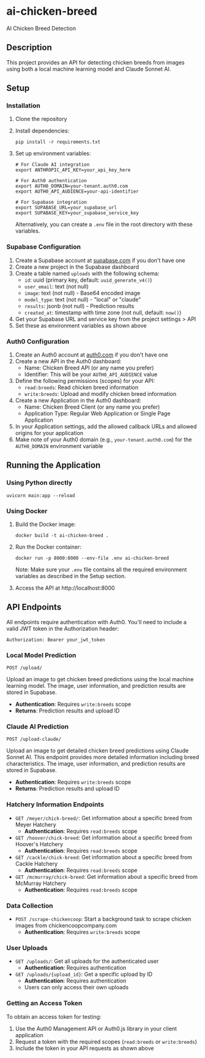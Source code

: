 # ai-chicken-breed
AI Chicken Breed Detection

## Description
This project provides an API for detecting chicken breeds from images using both a local machine learning model and Claude Sonnet AI.

## Setup

### Installation
1. Clone the repository
2. Install dependencies:
   ```
   pip install -r requirements.txt
   ```
3. Set up environment variables:
   ```
   # For Claude AI integration
   export ANTHROPIC_API_KEY=your_api_key_here

   # For Auth0 authentication
   export AUTH0_DOMAIN=your-tenant.auth0.com
   export AUTH0_API_AUDIENCE=your-api-identifier

   # For Supabase integration
   export SUPABASE_URL=your_supabase_url
   export SUPABASE_KEY=your_supabase_service_key
   ```

   Alternatively, you can create a `.env` file in the root directory with these variables.

### Supabase Configuration
1. Create a Supabase account at [supabase.com](https://supabase.com) if you don't have one
2. Create a new project in the Supabase dashboard
3. Create a table named `uploads` with the following schema:
   - `id`: uuid (primary key, default: `uuid_generate_v4()`)
   - `user_email`: text (not null)
   - `image`: text (not null) - Base64 encoded image
   - `model_type`: text (not null) - "local" or "claude"
   - `results`: jsonb (not null) - Prediction results
   - `created_at`: timestamp with time zone (not null, default: `now()`)
4. Get your Supabase URL and service key from the project settings > API
5. Set these as environment variables as shown above

### Auth0 Configuration
1. Create an Auth0 account at [auth0.com](https://auth0.com) if you don't have one
2. Create a new API in the Auth0 dashboard:
   - Name: Chicken Breed API (or any name you prefer)
   - Identifier: This will be your `AUTH0_API_AUDIENCE` value
3. Define the following permissions (scopes) for your API:
   - `read:breeds`: Read chicken breed information
   - `write:breeds`: Upload and modify chicken breed information
4. Create a new Application in the Auth0 dashboard:
   - Name: Chicken Breed Client (or any name you prefer)
   - Application Type: Regular Web Application or Single Page Application
5. In your Application settings, add the allowed callback URLs and allowed origins for your application
6. Make note of your Auth0 domain (e.g., `your-tenant.auth0.com`) for the `AUTH0_DOMAIN` environment variable

## Running the Application

### Using Python directly
```
uvicorn main:app --reload
```

### Using Docker
1. Build the Docker image:
   ```
   docker build -t ai-chicken-breed .
   ```

2. Run the Docker container:
   ```
   docker run -p 8000:8000 --env-file .env ai-chicken-breed
   ```

   Note: Make sure your `.env` file contains all the required environment variables as described in the Setup section.

3. Access the API at http://localhost:8000

## API Endpoints

All endpoints require authentication with Auth0. You'll need to include a valid JWT token in the Authorization header:
```
Authorization: Bearer your_jwt_token
```

### Local Model Prediction
```
POST /upload/
```
Upload an image to get chicken breed predictions using the local machine learning model. The image, user information, and prediction results are stored in Supabase.
- **Authentication**: Requires `write:breeds` scope
- **Returns**: Prediction results and upload ID

### Claude AI Prediction
```
POST /upload-claude/
```
Upload an image to get detailed chicken breed predictions using Claude Sonnet AI. This endpoint provides more detailed information including breed characteristics. The image, user information, and prediction results are stored in Supabase.
- **Authentication**: Requires `write:breeds` scope
- **Returns**: Prediction results and upload ID

### Hatchery Information Endpoints
- `GET /meyer/chick-breed/`: Get information about a specific breed from Meyer Hatchery
  - **Authentication**: Requires `read:breeds` scope
- `GET /hoover/chick-breed`: Get information about a specific breed from Hoover's Hatchery
  - **Authentication**: Requires `read:breeds` scope
- `GET /cackle/chick-breed`: Get information about a specific breed from Cackle Hatchery
  - **Authentication**: Requires `read:breeds` scope
- `GET /mcmurray/chick-breed`: Get information about a specific breed from McMurray Hatchery
  - **Authentication**: Requires `read:breeds` scope

### Data Collection
- `POST /scrape-chickencoop`: Start a background task to scrape chicken images from chickencoopcompany.com
  - **Authentication**: Requires `write:breeds` scope

### User Uploads
- `GET /uploads/`: Get all uploads for the authenticated user
  - **Authentication**: Requires authentication
- `GET /uploads/{upload_id}`: Get a specific upload by ID
  - **Authentication**: Requires authentication
  - Users can only access their own uploads

### Getting an Access Token
To obtain an access token for testing:

1. Use the Auth0 Management API or Auth0.js library in your client application
2. Request a token with the required scopes (`read:breeds` or `write:breeds`)
3. Include the token in your API requests as shown above
